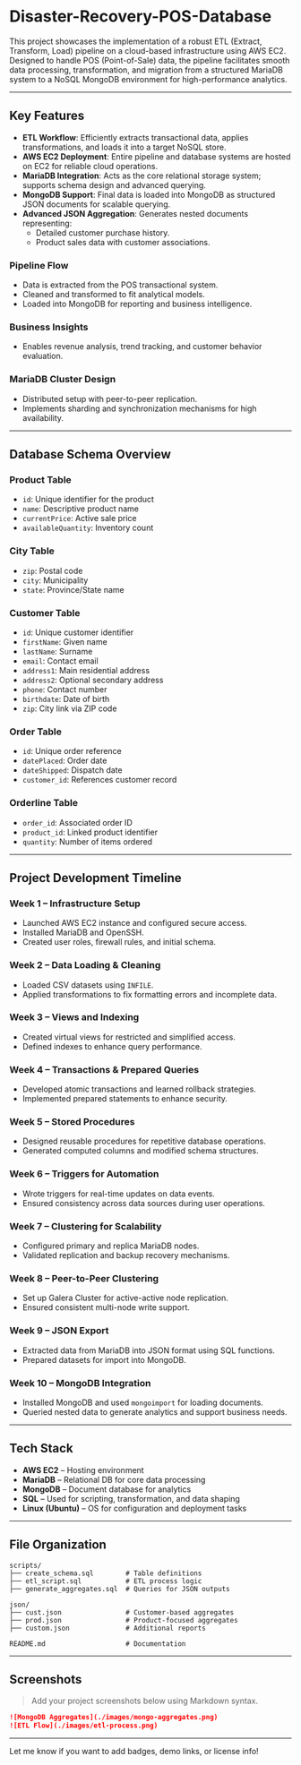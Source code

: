 # Disaster-Recovery-POS-Database

This project showcases the implementation of a robust ETL (Extract, Transform, Load) pipeline on a cloud-based infrastructure using AWS EC2. Designed to handle POS (Point-of-Sale) data, the pipeline facilitates smooth data processing, transformation, and migration from a structured MariaDB system to a NoSQL MongoDB environment for high-performance analytics.

---

## Key Features

- **ETL Workflow**: Efficiently extracts transactional data, applies transformations, and loads it into a target NoSQL store.
- **AWS EC2 Deployment**: Entire pipeline and database systems are hosted on EC2 for reliable cloud operations.
- **MariaDB Integration**: Acts as the core relational storage system; supports schema design and advanced querying.
- **MongoDB Support**: Final data is loaded into MongoDB as structured JSON documents for scalable querying.
- **Advanced JSON Aggregation**: Generates nested documents representing:
  - Detailed customer purchase history.
  - Product sales data with customer associations.

### Pipeline Flow
- Data is extracted from the POS transactional system.
- Cleaned and transformed to fit analytical models.
- Loaded into MongoDB for reporting and business intelligence.

### Business Insights
- Enables revenue analysis, trend tracking, and customer behavior evaluation.

### MariaDB Cluster Design
- Distributed setup with peer-to-peer replication.
- Implements sharding and synchronization mechanisms for high availability.

---

## Database Schema Overview

### Product Table
- `id`: Unique identifier for the product
- `name`: Descriptive product name
- `currentPrice`: Active sale price
- `availableQuantity`: Inventory count

### City Table
- `zip`: Postal code
- `city`: Municipality
- `state`: Province/State name

### Customer Table
- `id`: Unique customer identifier
- `firstName`: Given name
- `lastName`: Surname
- `email`: Contact email
- `address1`: Main residential address
- `address2`: Optional secondary address
- `phone`: Contact number
- `birthdate`: Date of birth
- `zip`: City link via ZIP code

### Order Table
- `id`: Unique order reference
- `datePlaced`: Order date
- `dateShipped`: Dispatch date
- `customer_id`: References customer record

### Orderline Table
- `order_id`: Associated order ID
- `product_id`: Linked product identifier
- `quantity`: Number of items ordered

---

## Project Development Timeline

### Week 1 – Infrastructure Setup
- Launched AWS EC2 instance and configured secure access.
- Installed MariaDB and OpenSSH.
- Created user roles, firewall rules, and initial schema.

### Week 2 – Data Loading & Cleaning
- Loaded CSV datasets using `INFILE`.
- Applied transformations to fix formatting errors and incomplete data.

### Week 3 – Views and Indexing
- Created virtual views for restricted and simplified access.
- Defined indexes to enhance query performance.

### Week 4 – Transactions & Prepared Queries
- Developed atomic transactions and learned rollback strategies.
- Implemented prepared statements to enhance security.

### Week 5 – Stored Procedures
- Designed reusable procedures for repetitive database operations.
- Generated computed columns and modified schema structures.

### Week 6 – Triggers for Automation
- Wrote triggers for real-time updates on data events.
- Ensured consistency across data sources during user operations.

### Week 7 – Clustering for Scalability
- Configured primary and replica MariaDB nodes.
- Validated replication and backup recovery mechanisms.

### Week 8 – Peer-to-Peer Clustering
- Set up Galera Cluster for active-active node replication.
- Ensured consistent multi-node write support.

### Week 9 – JSON Export
- Extracted data from MariaDB into JSON format using SQL functions.
- Prepared datasets for import into MongoDB.

### Week 10 – MongoDB Integration
- Installed MongoDB and used `mongoimport` for loading documents.
- Queried nested data to generate analytics and support business needs.

---

## Tech Stack

- **AWS EC2** – Hosting environment
- **MariaDB** – Relational DB for core data processing
- **MongoDB** – Document database for analytics
- **SQL** – Used for scripting, transformation, and data shaping
- **Linux (Ubuntu)** – OS for configuration and deployment tasks

---

## File Organization
```
scripts/
├── create_schema.sql        # Table definitions
├── etl_script.sql           # ETL process logic
├── generate_aggregates.sql  # Queries for JSON outputs

json/
├── cust.json                # Customer-based aggregates
├── prod.json                # Product-focused aggregates
├── custom.json              # Additional reports

README.md                    # Documentation
```

---

## Screenshots
> Add your project screenshots below using Markdown syntax.
```markdown
![MongoDB Aggregates](./images/mongo-aggregates.png)
![ETL Flow](./images/etl-process.png)
```

---

Let me know if you want to add badges, demo links, or license info!

